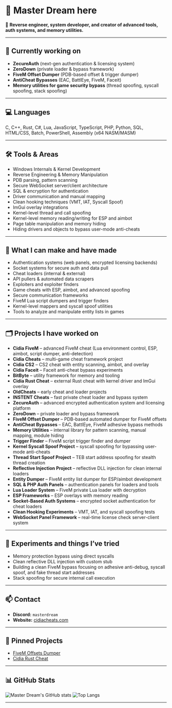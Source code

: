# 👋 Master Dream here

🎯 **Reverse engineer, system developer, and creator of advanced tools, auth systems, and memory utilities.**

---

## 🔭 Currently working on

- **ZecureAuth** (next-gen authentication & licensing system)
- **ZeroDown** (private loader & bypass framework)
- **FiveM Offset Dumper** (PDB-based offset & trigger dumper)
- **AntiCheat Bypasses** (EAC, BattlEye, FiveM, Faceit)
- **Memory utilities for game security bypass** (thread spoofing, syscall spoofing, stack spoofing)

---

## 💻 Languages

C, C++, Rust, C#, Lua, JavaScript, TypeScript, PHP, Python, SQL, HTML/CSS, Batch, PowerShell, Assembly (x64 NASM/MASM)

---

## 🛠️ Tools & Areas

- Windows Internals & Kernel Development
- Reverse Engineering & Memory Manipulation
- PDB parsing, pattern scanning
- Secure WebSocket server/client architecture
- SQL & encryption for authentication
- Driver communication and manual mapping
- Clean hooking techniques (VMT, IAT, Syscall Spoof)
- ImGui overlay integrations
- Kernel-level thread and call spoofing
- Kernel-level memory reading/writing for ESP and aimbot
- Page table manipulation and memory hiding
- Hiding drivers and objects to bypass user-mode anti-cheats

---

## 🚀 What I can make and have made

- Authentication systems (web panels, encrypted licensing backends)
- Socket systems for secure auth and data pull
- Cheat loaders (internal & external)
- API pullers & automated data scrapers
- Exploiters and exploiter finders
- Game cheats with ESP, aimbot, and advanced spoofing
- Secure communication frameworks
- FiveM Lua script dumpers and trigger finders
- Kernel-level mappers and syscall spoof utilities
- Tools to analyze and manipulate entity lists in games

---

## 🗂️ Projects I have worked on

- **Cidia FiveM** – advanced FiveM cheat (Lua environment control, ESP, aimbot, script dumper, anti-detection)
- **Cidia Cheats** – multi-game cheat framework project
- **Cidia CS2** – CS2 cheat with entity scanning, aimbot, and overlay
- **Cidia Faceit** – Faceit anti-cheat bypass experiments
- **BitByte** – utility framework for memory and tooling
- **Cidia Rust Cheat** – external Rust cheat with kernel driver and ImGui overlay
- **OldCheats** – early cheat and loader projects
- **INSTENT Cheats** – fast private cheat loader and bypass system
- **ZecureAuth** – advanced encrypted authentication system and licensing platform
- **ZeroDown** – private loader and bypass framework
- **FiveM Offset Dumper** – PDB-based automated dumper for FiveM offsets
- **AntiCheat Bypasses** – EAC, BattlEye, FiveM adhesive bypass methods
- **Memory Utilities** – internal library for pattern scanning, manual mapping, module hiding
- **Trigger Finder** – FiveM script trigger finder and dumper
- **Kernel Syscall Spoof Project** – syscall spoofing for bypassing user-mode anti-cheats
- **Thread Start Spoof Project** – TEB start address spoofing for stealth thread creation
- **Reflective Injection Project** – reflective DLL injection for clean internal loaders
- **Entity Dumper** – FiveM entity list dumper for ESP/aimbot development
- **SQL & PHP Auth Panels** – authentication panels for loaders and tools
- **Lua Loader System** – FiveM private Lua loader with decryption
- **ESP Frameworks** – ESP overlays with memory reading
- **Socket-Based Auth Systems** – encrypted socket authentication for cheat loaders
- **Clean Hooking Experiments** – VMT, IAT, and syscall spoofing tests
- **WebSocket Panel Framework** – real-time license check server-client system

---

## 🧪 Experiments and things I’ve tried

- Memory protection bypass using direct syscalls
- Clean reflective DLL injection with custom stub
- Building a clean FiveM bypass focusing on adhesive anti-debug, syscall spoof, and fake thread start addresses
- Stack spoofing for secure internal call execution

---

## 📫 Contact

- **Discord:** `masterdream`
- **Website:** [cidiacheats.com](https://cidiacheats.com)

---

## 📌 Pinned Projects

- [FiveM Offsets Dumper](https://github.com/Master-Dream404/FiveM-Offsets-Dumper)
- [Cidia Rust Cheat](https://github.com/Master-Dream404/Cidia-Rust-Cheat)

---

## 📊 GitHub Stats

![Master Dream's GitHub stats](https://github-readme-stats.vercel.app/api?username=Master-Dream404&show_icons=true&theme=tokyonight)
![Top Langs](https://github-readme-stats.vercel.app/api/top-langs/?username=Master-Dream404&layout=compact&theme=tokyonight)

---
